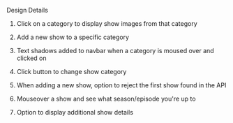 Design Details

1. Click on a category to display show images from that category
2. Add a new show to a specific category
3. Text shadows added to navbar when a category is moused over and clicked on

4. Click button to change show category
5. When adding a new show, option to reject the first show found in the API
6. Mouseover a show and see what season/episode you're up to 
7. Option to display additional show details